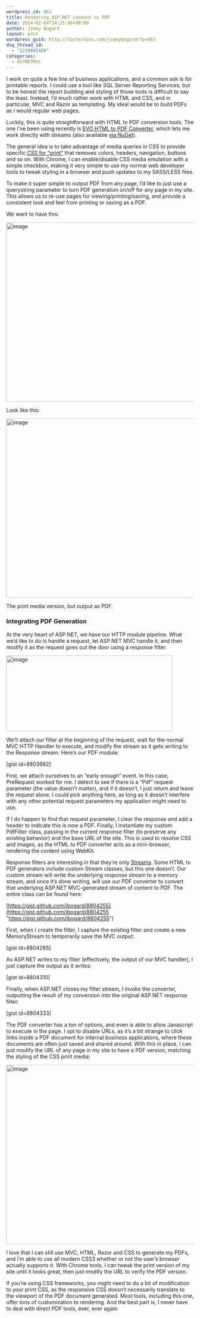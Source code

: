 ```yaml
---
wordpress_id: 863
title: Rendering ASP.NET content as PDF
date: 2014-02-04T14:25:06+00:00
author: Jimmy Bogard
layout: post
wordpress_guid: http://lostechies.com/jimmybogard/?p=863
dsq_thread_id:
  - "2219941426"
categories:
  - ASPNETMVC
---
```

I work on quite a few line of business applications, and a common ask is for printable reports. I could use a tool like SQL Server Reporting Services, but to be honest the report building and styling of those tools is difficult to say the least. Instead, I’d much rather work with HTML and CSS, and in particular, MVC and Razor as templating. My ideal would be to build PDFs as I would regular web pages.

Luckily, this is quite straightforward with HTML to PDF conversion tools. The one I’ve been using recently is [EVO HTML to PDF Converter](http://www.evopdf.com/), which lets me work directly with streams (also available [via NuGet](http://www.nuget.org/packages/EvoPDF)).

The general idea is to take advantage of media queries in CSS to provide specific [CSS for “print”](https://developer.mozilla.org/en-US/docs/Web/CSS/@media) that removes colors, headers, navigation, buttons and so on. With Chrome, I can enable/disable CSS media emulation with a simple checkbox, making it very simple to use my normal web developer tools to tweak styling in a browser and push updates to my SASS/LESS files.

To make it super simple to output PDF from any page, I’d like to just use a querystring parameter to turn PDF generation on/off for any page in my site. This allows us to re-use pages for viewing/printing/saving, and provide a consistent look and feel from printing or saving as a PDF.

We want to have this:

[<img style="border-top: 0px;border-right: 0px;border-bottom: 0px;padding-top: 0px;padding-left: 0px;border-left: 0px;padding-right: 0px" border="0" alt="image" src="http://lostechies.com/jimmybogard/files/2014/02/image_thumb.png" width="530" height="480" />](http://lostechies.com/jimmybogard/files/2014/02/image.png)

Look like this:

[<img style="border-top: 0px;border-right: 0px;border-bottom: 0px;padding-top: 0px;padding-left: 0px;border-left: 0px;padding-right: 0px" border="0" alt="image" src="http://lostechies.com/jimmybogard/files/2014/02/image_thumb1.png" width="530" height="480" />](http://lostechies.com/jimmybogard/files/2014/02/image1.png)

The print media version, but output as PDF.

### 

### Integrating PDF Generation

At the very heart of ASP.NET, we have our HTTP module pipeline. What we’d like to do is handle a request, let ASP.NET MVC handle it, and then modify it as the request goes out the door using a response filter:

[<img style="border-top: 0px;border-right: 0px;border-bottom: 0px;padding-top: 0px;padding-left: 0px;border-left: 0px;padding-right: 0px" border="0" alt="image" src="http://lostechies.com/jimmybogard/files/2014/02/image_thumb2.png" width="446" height="203" />](http://lostechies.com/jimmybogard/files/2014/02/image2.png)

We’ll attach our filter at the beginning of the request, wait for the normal MVC HTTP Handler to execute, and modify the stream as it gets writing to the Response stream. Here’s our PDF module:

[gist id=8803982]

First, we attach ourselves to an “early enough” event. In this case, PreRequest worked for me. I detect to see if there is a “Pdf” request parameter (the value doesn’t matter), and if it doesn’t, I just return and leave the request alone. I could pick anything here, as long as it doesn’t interfere with any other potential request parameters my application might need to use.

If I do happen to find that request parameter, I clear the response and add a header to indicate this is now a PDF. Finally, I instantiate my custom PdfFilter class, passing in the current response filter (to preserve any existing behavior) and the base URL of the site. This is used to resolve CSS and images, as the HTML to PDF converter acts as a mini-browser, rendering the content using WebKit.

Response filters are interesting in that they’re only [Streams](http://msdn.microsoft.com/en-us/library/system.io.stream(v=vs.110).aspx). Some HTML to PDF generators include custom Stream classes, but this one doesn’t. Our custom stream will write the underlying response stream to a memory stream, and once it’s done writing, will use our PDF converter to convert that underlying ASP.NET MVC-generated stream of content to PDF. The entire class can be found here: 

[https://gist.github.com/jbogard/8804255](https://gist.github.com/jbogard/8804255 "https://gist.github.com/jbogard/8804255")

First, when I create the filter, I capture the existing filter and create a new MemoryStream to temporarily save the MVC output:

[gist id=8804285]

As ASP.NET writes to my filter (effectively, the output of our MVC handler), I just capture the output as it writes:

[gist id=8804310]

Finally, when ASP.NET closes my filter stream, I invoke the converter, outputting the result of my conversion into the original ASP.NET response filter:

[gist id=8804333]

The PDF converter has a ton of options, and even is able to allow Javascript to execute in the page. I opt to disable URLs, as it’s a bit strange to click links inside a PDF document for internal business applications, where these documents are often just saved and shared around. With this in place, I can just modify the URL of any page in my site to have a PDF version, matching the styling of the CSS print media:

[<img style="border-top: 0px;border-right: 0px;border-bottom: 0px;padding-top: 0px;padding-left: 0px;border-left: 0px;padding-right: 0px" border="0" alt="image" src="http://lostechies.com/jimmybogard/files/2014/02/image_thumb3.png" width="530" height="480" />](http://lostechies.com/jimmybogard/files/2014/02/image3.png)

I love that I can still use MVC, HTML, Razor and CSS to generate my PDFs, and I’m able to use all modern CSS3 whether or not the user’s browser actually supports it. With Chrome tools, I can tweak the print version of my site until it looks great, then just modify the URL to verify the PDF version.

If you’re using CSS frameworks, you might need to do a bit of modification to your print CSS, as the responsive CSS doesn’t necessarily translate to the viewport of the PDF document generated. Most tools, including this one, offer tons of customization to rendering. And the best part is, I never have to deal with direct PDF tools, ever, ever again.